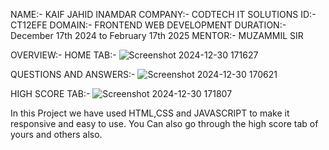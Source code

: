 NAME:- KAIF JAHID INAMDAR
COMPANY:- CODTECH IT SOLUTIONS
ID:- CT12EFE
DOMAIN:- FRONTEND WEB DEVELOPMENT
DURATION:- December 17th 2024 to February 17th 2025
MENTOR:- MUZAMMIL SIR

OVERVIEW:-
HOME TAB:-
![Screenshot 2024-12-30 171627](https://github.com/user-attachments/assets/afe72762-61d0-4648-8b91-b8217205a964)

QUESTIONS AND ANSWERS:-
![Screenshot 2024-12-30 170621](https://github.com/user-attachments/assets/4bfce430-2702-411c-92dc-78719560d76c)

HIGH SCORE TAB:-
![Screenshot 2024-12-30 171807](https://github.com/user-attachments/assets/c191c865-ef1f-45ad-95dc-62eae4c563f7)

In this Project we have used HTML,CSS and JAVASCRIPT to make it responsive and easy to use. You Can also go through the high score tab of yours and others also.

